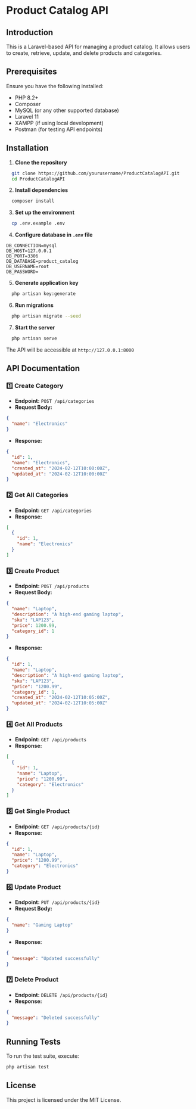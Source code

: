 # Product Catalog API

## Introduction
This is a Laravel-based API for managing a product catalog. It allows users to create, retrieve, update, and delete products and categories.

## Prerequisites
Ensure you have the following installed:
- PHP 8.2+
- Composer
- MySQL (or any other supported database)
- Laravel 11
- XAMPP (if using local development)
- Postman (for testing API endpoints)

## Installation

1. **Clone the repository**
```sh
  git clone https://github.com/yourusername/ProductCatalogAPI.git
  cd ProductCatalogAPI
```

2. **Install dependencies**
```sh
  composer install
```

3. **Set up the environment**
```sh
  cp .env.example .env
```

4. **Configure database in `.env` file**
```env
DB_CONNECTION=mysql
DB_HOST=127.0.0.1
DB_PORT=3306
DB_DATABASE=product_catalog
DB_USERNAME=root
DB_PASSWORD=
```

5. **Generate application key**
```sh
  php artisan key:generate
```

6. **Run migrations**
```sh
  php artisan migrate --seed
```

7. **Start the server**
```sh
  php artisan serve
```
The API will be accessible at `http://127.0.0.1:8000`

## API Documentation

### 1️⃣ Create Category
- **Endpoint:** `POST /api/categories`
- **Request Body:**
```json
{
  "name": "Electronics"
}
```
- **Response:**
```json
{
  "id": 1,
  "name": "Electronics",
  "created_at": "2024-02-12T10:00:00Z",
  "updated_at": "2024-02-12T10:00:00Z"
}
```

### 2️⃣ Get All Categories
- **Endpoint:** `GET /api/categories`
- **Response:**
```json
[
  {
    "id": 1,
    "name": "Electronics"
  }
]
```

### 3️⃣ Create Product
- **Endpoint:** `POST /api/products`
- **Request Body:**
```json
{
  "name": "Laptop",
  "description": "A high-end gaming laptop",
  "sku": "LAP123",
  "price": 1200.99,
  "category_id": 1
}
```
- **Response:**
```json
{
  "id": 1,
  "name": "Laptop",
  "description": "A high-end gaming laptop",
  "sku": "LAP123",
  "price": "1200.99",
  "category_id": 1,
  "created_at": "2024-02-12T10:05:00Z",
  "updated_at": "2024-02-12T10:05:00Z"
}
```

### 4️⃣ Get All Products
- **Endpoint:** `GET /api/products`
- **Response:**
```json
[
  {
    "id": 1,
    "name": "Laptop",
    "price": "1200.99",
    "category": "Electronics"
  }
]
```

### 5️⃣ Get Single Product
- **Endpoint:** `GET /api/products/{id}`
- **Response:**
```json
{
  "id": 1,
  "name": "Laptop",
  "price": "1200.99",
  "category": "Electronics"
}
```

### 6️⃣ Update Product
- **Endpoint:** `PUT /api/products/{id}`
- **Request Body:**
```json
{
  "name": "Gaming Laptop"
}
```
- **Response:**
```json
{
  "message": "Updated successfully"
}
```

### 7️⃣ Delete Product
- **Endpoint:** `DELETE /api/products/{id}`
- **Response:**
```json
{
  "message": "Deleted successfully"
}
```

## Running Tests
To run the test suite, execute:
```sh
php artisan test
```

## License
This project is licensed under the MIT License.

